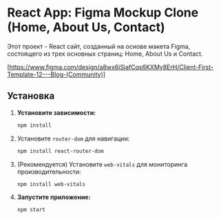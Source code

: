 # React App: Figma Mockup Clone (Home, About Us, Contact)

Этот проект - React сайт, созданный на основе макета Figma, состоящего из трех основных страниц: Home, About Us и Contact.

[https://www.figma.com/design/a8wx6iSjafCqs6KXMy8ErH/Client-First-Template-12---Blog-(Community)]

## Установка

1.  **Установите зависимости:**

    ```bash
    npm install
    ```
2.  Установите `router-dom` для навигации:

    ```bash
    npm install react-router-dom
    ```

3.  (Рекомендуется) Установите `web-vitals` для мониторинга производительности:

    ```bash
    npm install web-vitals
    ```

4.  **Запустите приложение:**

    ```bash
    npm start
    ```
